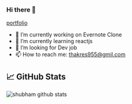 ### Hi there 👋

  [portfolio]( https://nifty-bell-e34c2f.netlify.app/)
- 🔭 I’m currently working on Evernote Clone
- 🌱 I’m currently learning reactjs
- 🤔 I’m looking for Dev job
- 📫 How to reach me: thakres955@gmil.com




## &#x1f4c8; GitHub Stats


![shubham github stats](https://github-readme-stats.vercel.app/api?username=shubhthakre&theme=algolia)

